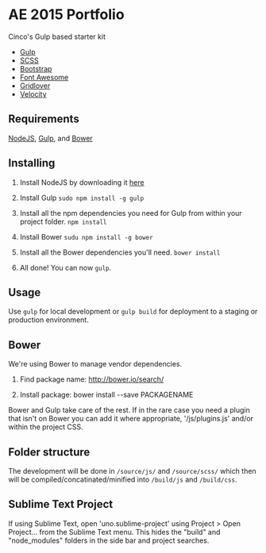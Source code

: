 # AE 2015 Portfolio
Cinco's Gulp based starter kit

* [Gulp](http://gulpjs.com/)
* [SCSS](http://sass-lang.com/)
* [Bootstrap](http://getbootstrap.com/)
* [Font Awesome](http://fortawesome.github.io/Font-Awesome/)
* [Gridlover](http://www.gridlover.net/)
* [Velocity](http://julian.com/research/velocity/)

## Requirements
[NodeJS](http://nodejs.org/), [Gulp](http://gulpjs.com/), and [Bower](http://bower.io/)

## Installing
1. Install NodeJS by downloading it [here](http://nodejs.org/download/)

2. Install Gulp `sudo npm install -g gulp`

3. Install all the npm dependencies you need for Gulp from within your project folder. `npm install`

4. Install Bower `sudu npm install -g bower`

5. Install all the Bower dependencies you'll need. `bower install`

6. All done! You can now `gulp`.

## Usage
Use `gulp` for local development or `gulp build` for deployment to a staging or production environment.

## Bower
We're using Bower to manage vendor dependencies.

1. Find package name: http://bower.io/search/

2. Install package: bower install --save PACKAGENAME

Bower and Gulp take care of the rest. If in the rare case you need a plugin that isn't on Bower you can add it where appropriate, '/js/plugins.js' and/or within the project CSS.

## Folder structure
The development will be done in `/source/js/` and `/source/scss/` which then will be compiled/concatinated/minified into `/build/js` and `/build/css`.

## Sublime Text Project
If using Sublime Text, open 'uno.sublime-project' using Project > Open Project... from the Sublime Text menu. This hides the "build" and "node_modules" folders in the side bar and project searches.
